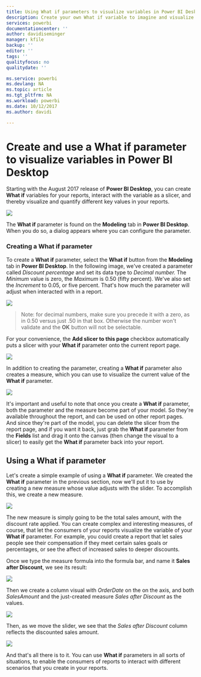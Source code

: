 ```yaml
---
title: Using What if parameters to visualize variables in Power BI Desktop
description: Create your own What if variable to imagine and visualize variables in Power BI reports
services: powerbi
documentationcenter: ''
author: davidiseminger
manager: kfile
backup: ''
editor: ''
tags: ''
qualityfocus: no
qualitydate: ''

ms.service: powerbi
ms.devlang: NA
ms.topic: article
ms.tgt_pltfrm: NA
ms.workload: powerbi
ms.date: 10/12/2017
ms.author: davidi

---
```

# Create and use a What if parameter to visualize variables in Power BI Desktop
Starting with the August 2017 release of **Power BI Desktop**, you can create **What if** variables for your reports, interact with the variable as a slicer, and thereby visualize and quantify different key values in your reports.

![](media/desktop-what-if/what-if_01.png)

The **What if** parameter is found on the **Modeling** tab in **Power BI Desktop**. When you do so, a dialog appears where you can configure the parameter.

### Creating a What if parameter
To create a **What if** parameter, select the **What if** button from the **Modeling** tab in **Power BI Desktop**. In the following image, we've created a parameter called *Discount percentage* and set its data type to *Decimal number.* The *Minimum* value is zero, the *Maximum* is 0.50 (fifty percent). We've also set the *Increment* to 0.05, or five percent. That's how much the parameter will adjust when interacted with in a report.

![](media/desktop-what-if/what-if_02.png)

> Note: for decimal numbers, make sure you precede it with a zero, as in 0.50 versus just .50 in that box. Otherwise the number won't validate and the **OK** button will not be selectable.
> 
> 

For your convenience, the **Add slicer to this page** checkbox automatically puts a slicer with your **What if** parameter onto the current report page.

![](media/desktop-what-if/what-if_03.png)

In addition to creating the parameter, creating a **What if** parameter also creates a measure, which you can use to visualize the current value of the **What if** parameter.

![](media/desktop-what-if/what-if_04.png)

It's important and useful to note that once you create a **What if** parameter, both the parameter and the measure become part of your model. So they're available throughout the report, and can be used on other report pages. And since they're part of the model, you can delete the slicer from the report page, and if you want it back, just grab the **What if** parameter from the **Fields** list and drag it onto the canvas (then change the visual to a slicer) to easily get the **What if** parameter back into your report.

## Using a What if parameter
Let's create a simple example of using a **What if** parameter. We created the **What if** parameter in the previous section, now we'll put it to use by creating a new measure whose value adjusts with the slider. To accomplish this, we create a new measure.

![](media/desktop-what-if/what-if_05.png)

The new measure is simply going to be the total sales amount, with the discount rate applied. You can create complex and interesting measures, of course, that let the consumers of your reports visualize the variable of your **What if** parameter. For example, you could create a report that let sales people see their compensation if they meet certain sales goals or percentages, or see the affect of increased sales to deeper discounts.

Once we type the measure formula into the formula bar, and name it **Sales after Discount**, we see its result:

![](media/desktop-what-if/what-if_06.png)

Then we create a column visual with *OrderDate* on the on the axis, and both *SalesAmount* and the just-created measure *Sales after Discount* as the values.

![](media/desktop-what-if/what-if_07.png)

Then, as we move the slider, we see that the *Sales after Discount* column reflects the discounted sales amount.

![](media/desktop-what-if/what-if_08.png)

And that's all there is to it. You can use **What if** parameters in all sorts of situations, to enable the consumers of reports to interact with different scenarios that you create in your reports.

